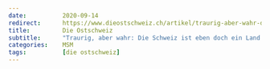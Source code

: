 ```yaml
---
date:          2020-09-14
redirect:      https://www.dieostschweiz.ch/artikel/traurig-aber-wahr-die-schweiz-ist-eben-doch-ein-land-wie-jedes-andere-PJVGJwJ
title:         Die Ostschweiz
subtitle:      "Traurig, aber wahr: Die Schweiz ist eben doch ein Land wie jedes andere"
categories:    MSM
tags:          [die ostschweiz]
---
```

